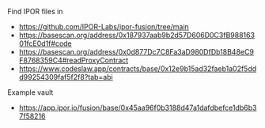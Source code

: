 Find IPOR files in

- https://github.com/IPOR-Labs/ipor-fusion/tree/main
- https://basescan.org/address/0x187937aab9b2d57D606D0C3fB98816301fcE0d1f#code
- https://basescan.org/address/0x0d877Dc7C8Fa3aD980DfDb18B48eC9F8768359C4#readProxyContract
- https://www.codeslaw.app/contracts/base/0x12e9b15ad32faeb1a02f5ddd99254309faf5f2f8?tab=abi

Example vault
- https://app.ipor.io/fusion/base/0x45aa96f0b3188d47a1dafdbefce1db6b37f58216